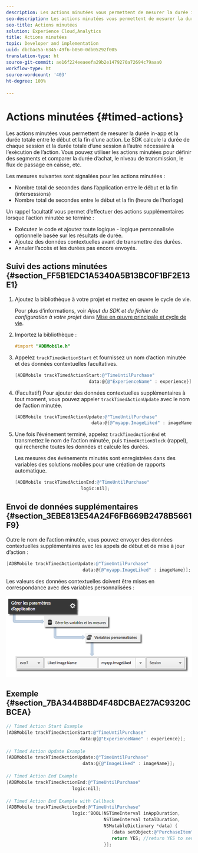 ```yaml
---
description: Les actions minutées vous permettent de mesurer la durée in-app et la durée totale entre le début et la fin d’une action. Le SDK calcule la durée de chaque session et la durée totale d’une session à l’autre nécessaire à l’exécution de l’action. Vous pouvez utiliser les actions minutées pour définir des segments et comparer la durée d’achat, le niveau de transmission, le flux de passage en caisse, etc.
seo-description: Les actions minutées vous permettent de mesurer la durée in-app et la durée totale entre le début et la fin d’une action. Le SDK calcule la durée de chaque session et la durée totale d’une session à l’autre nécessaire à l’exécution de l’action. Vous pouvez utiliser les actions minutées pour définir des segments et comparer la durée d’achat, le niveau de transmission, le flux de passage en caisse, etc.
seo-title: Actions minutées
solution: Experience Cloud,Analytics
title: Actions minutées
topic: Developer and implementation
uuid: dbcbac5a-6345-49f6-b050-0db05292f005
translation-type: ht
source-git-commit: ae16f224eeaeefa29b2e1479270a72694c79aaa0
workflow-type: ht
source-wordcount: '403'
ht-degree: 100%

---
```



# Actions minutées {#timed-actions}

Les actions minutées vous permettent de mesurer la durée in-app et la durée totale entre le début et la fin d’une action. Le SDK calcule la durée de chaque session et la durée totale d’une session à l’autre nécessaire à l’exécution de l’action. Vous pouvez utiliser les actions minutées pour définir des segments et comparer la durée d’achat, le niveau de transmission, le flux de passage en caisse, etc.

Les mesures suivantes sont signalées pour les actions minutées :

* Nombre total de secondes dans l’application entre le début et la fin (intersessions)
* Nombre total de secondes entre le début et la fin (heure de l’horloge)

Un rappel facultatif vous permet d’effectuer des actions supplémentaires lorsque l’action minutée se termine :

* Exécutez le code et ajoutez toute logique - logique personnalisée optionnelle basée sur les résultats de durée.
* Ajoutez des données contextuelles avant de transmettre des durées.
* Annuler l’accès et les durées pas encore envoyés.

## Suivi des actions minutées {#section_FF5B1EDC1A5340A5B13BC0F1BF2E13E1}

1. Ajoutez la bibliothèque à votre projet et mettez en œuvre le cycle de vie.

   Pour plus d’informations, voir *Ajout du SDK et du fichier de configuration à votre projet* dans [Mise en œuvre principale et cycle de vie](/help/ios/getting-started/dev-qs.md).
1. Importez la bibliothèque :

   ```objective-c
   #import "ADBMobile.h"
   ```

1. Appelez `trackTimedActionStart` et fournissez un nom d’action minutée et des données contextuelles facultatives.

   ```objective-c
   [ADBMobile trackTimedActionStart:@"TimeUntilPurchase"  
                               data:@{@"ExperienceName" : experience}];
   ```

1. (Facultatif) Pour ajouter des données contextuelles supplémentaires à tout moment, vous pouvez appeler `trackTimedActionUpdate` avec le nom de l’action minutée.

   ```objective-c
   [ADBMobile trackTimedActionUpdate:@"TimeUntilPurchase"  
                                data:@{@"myapp.ImageLiked" : imageName}];
   ```

1. Une fois l’événement terminé, appelez `trackTimedActionEnd` et transmettez le nom de l’action minutée, puis `TimedActionBlock` (rappel), qui recherche toutes les données et calcule les durées.

   Les mesures des événements minutés sont enregistrées dans des variables des solutions mobiles pour une création de rapports automatique.

   ```objective-c
   [ADBMobile trackTimedActionEnd:@"TimeUntilPurchase"  
                            logic:nil];
   ```

## Envoi de données supplémentaires {#section_3EBE813E54A24F6FB669B2478B5661F9}

Outre le nom de l’action minutée, vous pouvez envoyer des données contextuelles supplémentaires avec les appels de début et de mise à jour d’action :

```objective-c
[ADBMobile trackTimedActionUpdate:@"TimeUntilPurchase"  
                             data:@{@"myapp.ImageLiked" : imageName}];
```

Les valeurs des données contextuelles doivent être mises en correspondance avec des variables personnalisées :

![](assets/map-variable-context-ltv.png)

## Exemple {#section_7BA344B8BD4F48DCBAE27AC9320CBCEA}

```objective-c
// Timed Action Start Example 
[ADBMobile trackTimedActionStart:@"TimeUntilPurchase"  
                            data:@{@"ExperienceName" : experience}];

// Timed Action Update Example 
[ADBMobile trackTimedActionUpdate:@"TimeUntilPurchase"  
                             data:@{@"ImageLiked" : imageName}];

// Timed Action End Example 
[ADBMobile trackTimedActionEnd:@"TimeUntilPurchase"  
                         logic:nil]; 
 
// Timed Action End Example with Callback 
[ADBMobile trackTimedActionEnd:@"TimeUntilPurchase"  
                         logic:^BOOL(NSTimeInterval inAppDuration,  
                                     NSTimeInterval totalDuration,  
                                     NSMutableDictionary *data) { 
                                        [data setObject:@"PurchaseItem" forKey:@"Item453"]; 
                                        return YES; //return YES to send the hit, NO to cancel 
                                     }];
```

